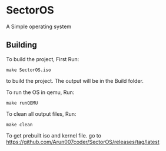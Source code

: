 # SectorOS

A Simple operating system

## Building

To build the project, First Run:

```shell
make SectorOS.iso
```

to build the project. The output will be in the Build folder.  

To run the OS in qemu, Run:

```shell
make runQEMU
```

To clean all output files, Run:

```shell
make clean
```

To get prebuilt iso and kernel file. go to <https://github.com/Arun007coder/SectorOS/releases/tag/latest>
